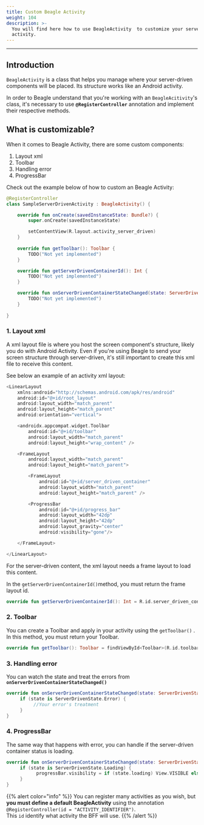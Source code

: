 ```yaml
---
title: Custom Beagle Activity
weight: 104
description: >-
  You will find here how to use BeagleActivity  to customize your server-driven
  activity.
---
```


---

## Introduction

`BeagleActivity` is a class that helps you manage where your server-driven components will be placed. Its structure works like an Android activity. 

In order to Beagle understand that you're working with an `BeagleAcitivity`'s class, it's necessary to use **`@RegisterController`** annotation and implement their respective methods.

## What is customizable?

When it comes to Beagle Activity, there are some custom components:

1. Layout xml
2. Toolbar
3. Handling error
4. ProgressBar

Check out the example below of how to custom an Beagle Activity: 

```kotlin
@RegisterController
class SampleServerDrivenActivity : BeagleActivity() {

    override fun onCreate(savedInstanceState: Bundle?) {
        super.onCreate(savedInstanceState)

        setContentView(R.layout.activity_server_driven)
    }
    
    override fun getToolbar(): Toolbar {
        TODO("Not yet implemented")
    }

    override fun getServerDrivenContainerId(): Int {
        TODO("Not yet implemented")
    }

    override fun onServerDrivenContainerStateChanged(state: ServerDrivenState) {
        TODO("Not yet implemented")
    }
    
}
```

### 1. Layout xml

A xml layout  file is where you host the screen component's structure, likely you do with Android Activity. Even if you're using Beagle to send your screen structure through  server-driven, it's still important to create this xml file to receive this content. 

See below an example of an activity xml layout: 

```kotlin
<LinearLayout
    xmlns:android="http://schemas.android.com/apk/res/android"
    android:id="@+id/root_layout"
    android:layout_width="match_parent"
    android:layout_height="match_parent"
    android:orientation="vertical">

    <androidx.appcompat.widget.Toolbar
        android:id="@+id/toolbar"
        android:layout_width="match_parent"
        android:layout_height="wrap_content" />

    <FrameLayout
        android:layout_width="match_parent"
        android:layout_height="match_parent">

        <FrameLayout
            android:id="@+id/server_driven_container"
            android:layout_width="match_parent"
            android:layout_height="match_parent" />

        <ProgressBar
            android:id="@+id/progress_bar"
            android:layout_width="42dp"
            android:layout_height="42dp"
            android:layout_gravity="center"
            android:visibility="gone"/>

    </FrameLayout>

</LinearLayout>
```

 For the server-driven content, the xml layout needs a frame layout to load this content.

In the `getServerDrivenContainerId()`method,  you must return the frame layout id.

```kotlin
override fun getServerDrivenContainerId(): Int = R.id.server_driven_container
```

### 2. Toolbar

You can create a Toolbar and apply in your activity using the `getToolbar()` . In this method, you must return your Toolbar.

```kotlin
override fun getToolbar(): Toolbar = findViewById<Toolbar>(R.id.toolbar)
```

### 3. Handling error

You can watch the state and treat the errors from **`onServerDrivenContainerStateChanged()`**

```kotlin
override fun onServerDrivenContainerStateChanged(state: ServerDrivenState) {
     if (state is ServerDrivenState.Error) {
          //Your error's treatment 
     }
}
```

### 4. ProgressBar

The same way that happens with error, you can handle if the server-driven container status is loading.

```kotlin
override fun onServerDrivenContainerStateChanged(state: ServerDrivenState) {
     if (state is ServerDrivenState.Loading) {
           progressBar.visibility = if (state.loading) View.VISIBLE else View.GONE
     } 
}
```

{{% alert color="info" %}}
You can register many activities as you wish, but **you must define a default BeagleActivity** using the annotation `@RegisterController(id = "ACTIVITY_IDENTIFIER")`.  
This `id` identify what activity the BFF will use. 
{{% /alert %}}
